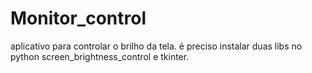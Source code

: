 # Monitor_control
aplicativo para controlar o brilho da tela.
é preciso instalar duas libs no python screen_brightness_control e tkinter.


